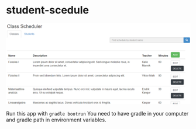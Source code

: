 ﻿# student-scedule

![alt text](https://github.com/andreasplado/static_files/raw/master/student_schedule.png)

Run this app with ```gradle bootrun```
You need to have gradle in your computer and gradle path in environment variables.
